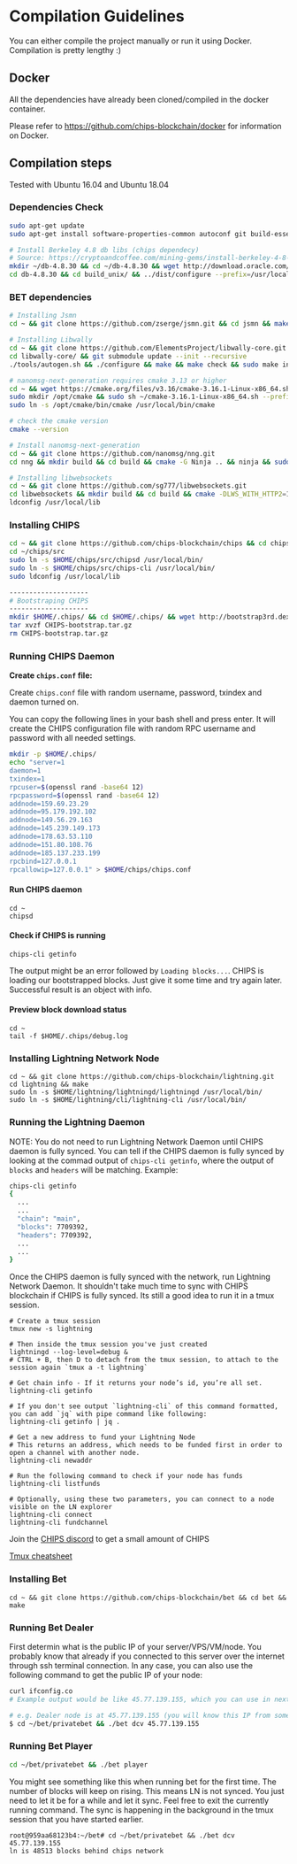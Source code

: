 # Compilation Guidelines

You can either compile the project manually or run it using Docker. Compilation is pretty lengthy :) 

## Docker

All the dependencies have already been cloned/compiled in the docker container. 

Please refer to https://github.com/chips-blockchain/docker for information on Docker.

## Compilation steps

Tested with Ubuntu 16.04 and Ubuntu 18.04

### Dependencies Check 

```bash
sudo apt-get update
sudo apt-get install software-properties-common autoconf git build-essential libtool libprotobuf-c-dev libgmp-dev libsqlite3-dev python python3 zip libevent-dev pkg-config libssl-dev libcurl4-gnutls-dev make libboost-all-dev automake jq wget ninja-build libsqlite3-dev libgmp3-dev valgrind libcli-dev libsecp256k1-dev libsodium-dev libbase58-dev nano tmux

# Install Berkeley 4.8 db libs (chips dependecy)
# Source: https://cryptoandcoffee.com/mining-gems/install-berkeley-4-8-db-libs-on-ubuntu-16-04/
mkdir ~/db-4.8.30 && cd ~/db-4.8.30 && wget http://download.oracle.com/berkeley-db/db-4.8.30.zip && unzip db-4.8.30.zip
cd db-4.8.30 && cd build_unix/ && ../dist/configure --prefix=/usr/local --enable-cxx && make && sudo make install
```

### BET dependencies

```bash
# Installing Jsmn 
cd ~ && git clone https://github.com/zserge/jsmn.git && cd jsmn && make

# Installing Libwally 
cd ~ && git clone https://github.com/ElementsProject/libwally-core.git
cd libwally-core/ && git submodule update --init --recursive
./tools/autogen.sh && ./configure && make && make check && sudo make install

# nanomsg-next-generation requires cmake 3.13 or higher
cd ~ && wget https://cmake.org/files/v3.16/cmake-3.16.1-Linux-x86_64.sh
sudo mkdir /opt/cmake && sudo sh ~/cmake-3.16.1-Linux-x86_64.sh --prefix=/opt/cmake --skip-license
sudo ln -s /opt/cmake/bin/cmake /usr/local/bin/cmake

# check the cmake version
cmake --version

# Install nanomsg-next-generation  
cd ~ && git clone https://github.com/nanomsg/nng.git
cd nng && mkdir build && cd build && cmake -G Ninja .. && ninja && sudo ninja install

# Installing libwebsockets
cd ~ && git clone https://github.com/sg777/libwebsockets.git
cd libwebsockets && mkdir build && cd build && cmake -DLWS_WITH_HTTP2=1 .. && make && sudo make install
ldconfig /usr/local/lib
```

### Installing CHIPS

```bash
cd ~ && git clone https://github.com/chips-blockchain/chips && cd chips && ./build.sh
cd ~/chips/src
sudo ln -s $HOME/chips/src/chipsd /usr/local/bin/
sudo ln -s $HOME/chips/src/chips-cli /usr/local/bin/
sudo ldconfig /usr/local/lib

--------------------
# Bootstraping CHIPS
--------------------
mkdir $HOME/.chips/ && cd $HOME/.chips/ && wget http://bootstrap3rd.dexstats.info/CHIPS-bootstrap.tar.gz
tar xvzf CHIPS-bootstrap.tar.gz
rm CHIPS-bootstrap.tar.gz
```

### Running CHIPS Daemon

**Create `chips.conf` file:**

Create `chips.conf` file with random username, password, txindex and daemon turned on.

You can copy the following lines in your bash shell and press enter. It will create the CHIPS configuration file with random RPC username and password with all needed settings.
    
```bash
mkdir -p $HOME/.chips/
echo "server=1
daemon=1
txindex=1
rpcuser=$(openssl rand -base64 12)
rpcpassword=$(openssl rand -base64 12)
addnode=159.69.23.29
addnode=95.179.192.102
addnode=149.56.29.163
addnode=145.239.149.173
addnode=178.63.53.110
addnode=151.80.108.76
addnode=185.137.233.199
rpcbind=127.0.0.1
rpcallowip=127.0.0.1" > $HOME/chips/chips.conf
```

#### Run CHIPS daemon
```shell
cd ~
chipsd
```

#### Check if CHIPS is running
```shell
chips-cli getinfo
```

The output might be an error followed by `Loading blocks...`. CHIPS is loading our bootstrapped blocks. Just give it some time and try again later. Successful result is an object with info.

#### Preview block download status
```
cd ~
tail -f $HOME/.chips/debug.log
```

### Installing Lightning Network Node

```
cd ~ && git clone https://github.com/chips-blockchain/lightning.git
cd lightning && make
sudo ln -s $HOME/lightning/lightningd/lightningd /usr/local/bin/
sudo ln -s $HOME/lightning/cli/lightning-cli /usr/local/bin/
```

### Running the Lightning Daemon

NOTE: You do not need to run Lightning Network Daemon until CHIPS daemon is fully synced. You can tell if the CHIPS daemon is fully synced by looking at the commad output of `chips-cli getinfo`, where the output of `blocks` and `headers` will be matching. Example:

```bash
chips-cli getinfo
{
  ...
  ...
  "chain": "main",
  "blocks": 7709392,
  "headers": 7709392,
  ...
  ...
} 
```

Once the CHIPS daemon is fully synced with the network, run Lightning Network Daemon. It shouldn't take much time to sync with CHIPS blockchain if CHIPS is fully synced. Its still a good idea to run it in a tmux session.

```
# Create a tmux session
tmux new -s lightning

# Then inside the tmux session you've just created
lightningd --log-level=debug &
# CTRL + B, then D to detach from the tmux session, to attach to the session again `tmux a -t lightning`

# Get chain info - If it returns your node’s id, you’re all set.
lightning-cli getinfo

# If you don't see output `lightning-cli` of this command formatted, you can add `jq` with pipe command like following:
lightning-cli getinfo | jq .

# Get a new address to fund your Lightning Node
# This returns an address, which needs to be funded first in order to open a channel with another node.
lightning-cli newaddr

# Run the following command to check if your node has funds
lightning-cli listfunds

# Optionally, using these two parameters, you can connect to a node visible on the LN explorer
lightning-cli connect
lightning-cli fundchannel
```

Join the [CHIPS discord](https://discord.gg/bcSpzWb) to get a small amount of CHIPS

[Tmux cheatsheet](https://tmuxcheatsheet.com/)

### Installing Bet
```
cd ~ && git clone https://github.com/chips-blockchain/bet && cd bet && make
```

### Running Bet Dealer

First determin what is the public IP of your server/VPS/VM/node. You probably know that already if you connected to this server over the internet through ssh terminal connection. In any case, you can also use the following command to get the public IP of your node:

```bash
curl ifconfig.co
# Example output would be like 45.77.139.155, which you can use in next commands.
```

```bash
# e.g. Dealer node is at 45.77.139.155 (you will know this IP from someone who will be running a dealer node OR you can run the dealer node yourself)
$ cd ~/bet/privatebet && ./bet dcv 45.77.139.155
```

### Running Bet Player
```bash
cd ~/bet/privatebet && ./bet player
```

You might see something like this when running bet for the first time. The number of blocks will keep on rising. This means LN is not synced. You just need to let it be for a while and let it sync. Feel free to exit the currently running command. The sync is happening in the background in the tmux session that you have started earlier.
```
root@959aa68123b4:~/bet# cd ~/bet/privatebet && ./bet dcv 45.77.139.155
ln is 48513 blocks behind chips network
```
